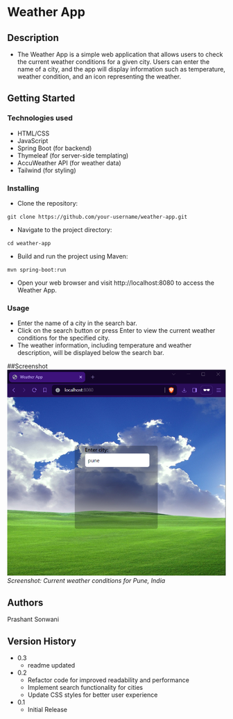 # Weather App


## Description

* The Weather App is a simple web application that allows users to check the current weather conditions for a given city. Users can enter the name of a city, and the app will display information such as temperature, weather condition, and an icon representing the weather.

## Getting Started

### Technologies used
* HTML/CSS
* JavaScript
* Spring Boot (for backend)
* Thymeleaf (for server-side templating)
* AccuWeather API (for weather data)
* Tailwind (for styling)


### Installing

* Clone the repository:
```
git clone https://github.com/your-username/weather-app.git
```

* Navigate to the project directory:
```
cd weather-app
```

* Build and run the project using Maven:
```
mvn spring-boot:run
```
* Open your web browser and visit http://localhost:8080 to access the Weather App.

### Usage

* Enter the name of a city in the search bar.
* Click on the search button or press Enter to view the current weather conditions for the specified city.
* The weather information, including temperature and weather description, will be displayed below the search bar.

##Screenshot
 ![Weather App Screenshot](projectScreenshot.png)
*Screenshot: Current weather conditions for Pune, India*

## Authors

Prashant Sonwani

## Version History
* 0.3
	* readme updated
* 0.2
    * Refactor code for improved readability and performance
    * Implement search functionality for cities
    * Update CSS styles for better user experience
* 0.1
    * Initial Release
